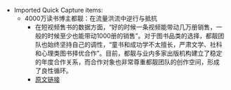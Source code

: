 - Imported Quick Capture items:
    - 4000万读书博主都靓：在流量洪流中逆行与抵抗
        - 在短视频售书的数据方面，“好的时候一条视频能带动几万册销售，一般的时候至少也能带动1000册的销售”。对于图书品类的选择，都靓团队也始终坚持自己的调性，“童书和成功学不太擅长，严肃文学、社科和心理类图书择优合作”。目前，都靓与业内多家出版机构建立了稳定的年度合作关系，而合作对象也非常尊重都靓团队的创作空间，形成了良性循环。
        - [原文链接](https://mp.weixin.qq.com/s?__biz=MjM5OTU5MDYyMw==&mid=2653449511&idx=1&sn=639f341c784de184b179c5384168e69f&chksm=bce5e2978b926b81109d7de33132927bfed6fa3652baabb48dec327e7208b0bf19315c57770b&mpshare=1&scene=1&srcid=1219RSg4ONfOotYxQoWh3yq8&sharer_shareinfo=8728d8e6a631f9e0978e48139713968c&sharer_shareinfo_first=8728d8e6a631f9e0978e48139713968c)

